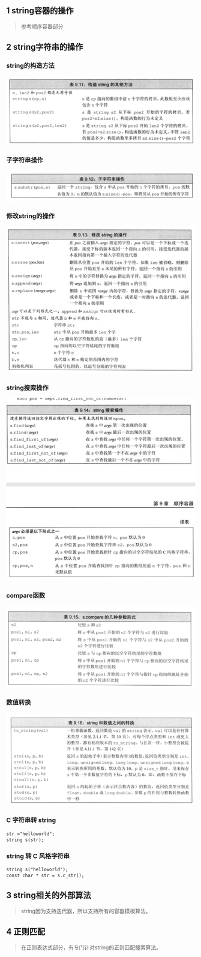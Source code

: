 
## 1 string容器的操作

> 参考顺序容器部分


## 2 string字符串的操作

### string的构造方法

![](2021-03-05-21-16-10.png)

### 子字符串操作

![](2021-03-05-21-16-47.png)

### 修改string的操作
![](2021-03-05-21-20-31.png)


### string搜索操作

![](2021-03-05-21-19-36.png)

### compare函数

![](2021-03-05-21-22-09.png)


### 数值转换

![](2021-03-05-21-23-27.png)



### C 字符串转 string

```
str ="helloworld";
string s(str);
```

### string 转 C 风格字符串

```
string s("helloworld");
const char * str = s.c_str();
```

## 3 string相关的外部算法

> string因为支持迭代器，所以支持所有的容器模板算法。


## 4 正则匹配

> 在正则表达式部分，有专门针对string的正则匹配搜索算法。
